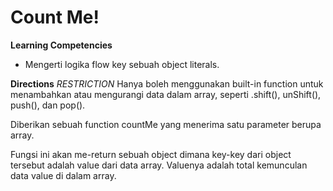 # Count Me!

**Learning Competencies**

- Mengerti logika flow key sebuah object literals.

**Directions**
_RESTRICTION_ Hanya boleh menggunakan built-in function untuk menambahkan atau mengurangi data dalam array, seperti .shift(), unShift(), push(), dan pop().

Diberikan sebuah function countMe yang menerima satu parameter berupa array.

Fungsi ini akan me-return sebuah object dimana key-key dari object tersebut adalah value dari data array. Valuenya adalah total kemunculan data value di dalam array.
